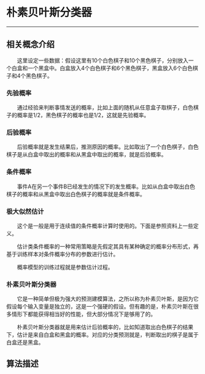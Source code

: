# 朴素贝叶斯分类器
***
## 相关概念介绍
&ensp;&ensp;&ensp;&ensp;这里设定一些数据：假设这里有10个白色棋子和10个黑色棋子，分别放入一个白盒和一个黑盒中。白盒放入4个白色棋子和6个黑色棋子，黑盒放入6个白色棋子和4个黑色棋子。

### 先验概率
&ensp;&ensp;&ensp;&ensp;通过经验来判断事情发送的概率，比如上面的随机从任意盒子取棋子，白色棋子的概率是1/2，黑色棋子的概率也是1/2，这就是先验概率。

### 后验概率
&ensp;&ensp;&ensp;&ensp;后验概率就是发生结果后，推测原因的概率。比如取出了一个白色棋子，白色棋子是从白盒中取出的概率和从黑盒中取出的概率，就是后验概率。

### 条件概率
&ensp;&ensp;&ensp;&ensp;事件A在另一个事件B已经发生的情况下的发生概率。比如从白盒中取出白色棋子的概率和从黑盒中取出白色棋子的概率就是条件概率。

### 极大似然估计
&ensp;&ensp;&ensp;&ensp;这个是一般是用于连续值的条件概率计算时使用的。下面是参照资料上一些定义。

&ensp;&ensp;&ensp;&ensp;估计类条件概率的一种常用策略是先假定其具有某种确定的概率分布形式，再基于训练样本对条件概率分布的参数进行估计。

&ensp;&ensp;&ensp;&ensp;概率模型的训练过程就是参数估计过程。

### 朴素贝叶斯分类器
&ensp;&ensp;&ensp;&ensp;它是一种简单但极为强大的预测建模算法，之所以称为朴素贝叶斯，是因为它假设每个输入变量是独立的，这是一个强硬的假设。但有趣的是，朴素贝叶斯在很多情形下都能获得相当好的性能，但大部分情况下是够用了的。

&ensp;&ensp;&ensp;&ensp;朴素贝叶斯分类器就是用来估计后验概率的，比如知道取出白色棋子的结果下，估计是来自白盒和黑盒的概率。对应的分类预测就是，判断取出的棋子是属于白盒还是黑盒。

## 算法描述
